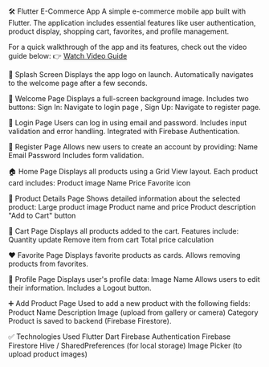 🛠️ Flutter E-Commerce App
A simple e-commerce mobile app built with Flutter. The application includes essential features like user authentication, product display, shopping cart, favorites, and profile management.

For a quick walkthrough of the app and its features, check out the video guide below:
👉 [Watch Video Guide](https://drive.google.com/file/d/1M11gavybpGBZO54l_VoaF3rNRgetHOkd/view?usp=share_link)

📱 Splash Screen
Displays the app logo on launch.
Automatically navigates to the welcome page after a few seconds.

👋 Welcome Page
Displays a full-screen background image.
Includes two buttons:
Sign In: Navigate to login page , Sign Up: Navigate to register page.

🔐 Login Page
Users can log in using email and password.
Includes input validation and error handling.
Integrated with Firebase Authentication.

📝 Register Page
Allows new users to create an account by providing:
Name
Email
Password
Includes form validation.

🏠 Home Page
Displays all products using a Grid View layout.
Each product card includes:
Product image
Name
Price
Favorite icon

📄 Product Details Page
Shows detailed information about the selected product:
Large product image
Product name and price
Product description
"Add to Cart" button

🛒 Cart Page
Displays all products added to the cart.
Features include:
Quantity update
Remove item from cart
Total price calculation

❤️ Favorite Page
Displays favorite products as cards.
Allows removing products from favorites.

👤 Profile Page
Displays user's profile data:
Image
Name
Allows users to edit their information.
Includes a Logout button.

➕ Add Product Page
Used to add a new product with the following fields:
Product Name
Description
Image (upload from gallery or camera)
Category
Product is saved to backend (Firebase Firestore).

✅ Technologies Used
Flutter
Dart
Firebase Authentication
Firebase Firestore
Hive / SharedPreferences (for local storage)
Image Picker (to upload product images)
